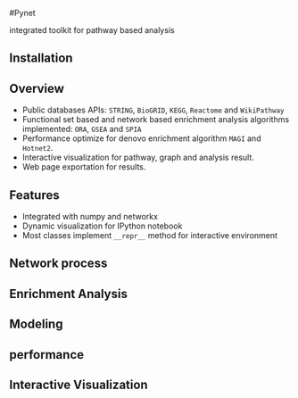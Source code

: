 #Pynet

integrated toolkit for pathway based analysis

## Installation

## Overview
* Public databases APIs: `STRING`, `BioGRID`, `KEGG`, `Reactome` and `WikiPathway`
* Functional set based and network based enrichment analysis algorithms implemented: `ORA`, `GSEA` and `SPIA`
* Performance optimize for denovo enrichment algorithm `MAGI` and `Hotnet2`.
* Interactive visualization for pathway, graph and analysis result.
* Web page exportation for results.

## Features
* Integrated with numpy and networkx
* Dynamic visualization for IPython notebook
* Most classes implement `__repr__` method for interactive environment

## Network process

## Enrichment Analysis

## Modeling

## performance

## Interactive Visualization

